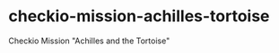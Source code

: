 checkio-mission-achilles-tortoise
=================================

Checkio Mission "Achilles and the Tortoise"
